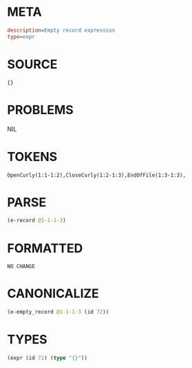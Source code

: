 # META
~~~ini
description=Empty record expression
type=expr
~~~
# SOURCE
~~~roc
{}
~~~
# PROBLEMS
NIL
# TOKENS
~~~zig
OpenCurly(1:1-1:2),CloseCurly(1:2-1:3),EndOfFile(1:3-1:3),
~~~
# PARSE
~~~clojure
(e-record @1-1-1-3)
~~~
# FORMATTED
~~~roc
NO CHANGE
~~~
# CANONICALIZE
~~~clojure
(e-empty_record @1-1-1-3 (id 72))
~~~
# TYPES
~~~clojure
(expr (id 72) (type "{}"))
~~~
